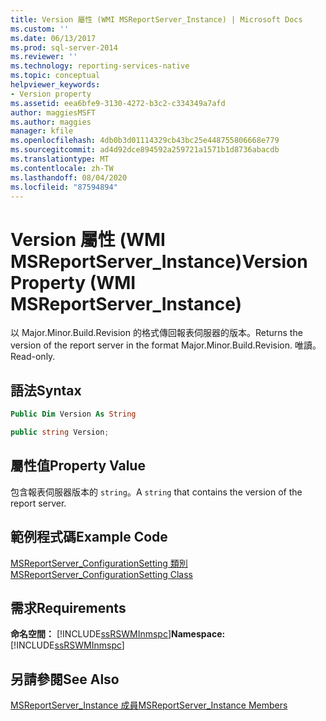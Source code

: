 ```yaml
---
title: Version 屬性 (WMI MSReportServer_Instance) | Microsoft Docs
ms.custom: ''
ms.date: 06/13/2017
ms.prod: sql-server-2014
ms.reviewer: ''
ms.technology: reporting-services-native
ms.topic: conceptual
helpviewer_keywords:
- Version property
ms.assetid: eea6bfe9-3130-4272-b3c2-c334349a7afd
author: maggiesMSFT
ms.author: maggies
manager: kfile
ms.openlocfilehash: 4db0b3d01114329cb43bc25e448755806668e779
ms.sourcegitcommit: ad4d92dce894592a259721a1571b1d8736abacdb
ms.translationtype: MT
ms.contentlocale: zh-TW
ms.lasthandoff: 08/04/2020
ms.locfileid: "87594894"
---
```

# <a name="version-property-wmi-msreportserver_instance"></a><span data-ttu-id="cb08e-102">Version 屬性 (WMI MSReportServer_Instance)</span><span class="sxs-lookup"><span data-stu-id="cb08e-102">Version Property (WMI MSReportServer_Instance)</span></span>
  <span data-ttu-id="cb08e-103">以 Major.Minor.Build.Revision 的格式傳回報表伺服器的版本。</span><span class="sxs-lookup"><span data-stu-id="cb08e-103">Returns the version of the report server in the format Major.Minor.Build.Revision.</span></span> <span data-ttu-id="cb08e-104">唯讀。</span><span class="sxs-lookup"><span data-stu-id="cb08e-104">Read-only.</span></span>  
  
## <a name="syntax"></a><span data-ttu-id="cb08e-105">語法</span><span class="sxs-lookup"><span data-stu-id="cb08e-105">Syntax</span></span>  
  
```vb  
Public Dim Version As String  
```  
  
```csharp  
public string Version;  
```  
  
## <a name="property-value"></a><span data-ttu-id="cb08e-106">屬性值</span><span class="sxs-lookup"><span data-stu-id="cb08e-106">Property Value</span></span>  
 <span data-ttu-id="cb08e-107">包含報表伺服器版本的 `string`。</span><span class="sxs-lookup"><span data-stu-id="cb08e-107">A `string` that contains the version of the report server.</span></span>  
  
## <a name="example-code"></a><span data-ttu-id="cb08e-108">範例程式碼</span><span class="sxs-lookup"><span data-stu-id="cb08e-108">Example Code</span></span>  
 [<span data-ttu-id="cb08e-109">MSReportServer_ConfigurationSetting 類別</span><span class="sxs-lookup"><span data-stu-id="cb08e-109">MSReportServer_ConfigurationSetting Class</span></span>](msreportserver-configurationsetting-class.md)  
  
## <a name="requirements"></a><span data-ttu-id="cb08e-110">需求</span><span class="sxs-lookup"><span data-stu-id="cb08e-110">Requirements</span></span>  
 <span data-ttu-id="cb08e-111">**命名空間：** [!INCLUDE[ssRSWMInmspc](../../includes/ssrswminmspc-md.md)]</span><span class="sxs-lookup"><span data-stu-id="cb08e-111">**Namespace:** [!INCLUDE[ssRSWMInmspc](../../includes/ssrswminmspc-md.md)]</span></span>  
  
## <a name="see-also"></a><span data-ttu-id="cb08e-112">另請參閱</span><span class="sxs-lookup"><span data-stu-id="cb08e-112">See Also</span></span>  
 [<span data-ttu-id="cb08e-113">MSReportServer_Instance 成員</span><span class="sxs-lookup"><span data-stu-id="cb08e-113">MSReportServer_Instance Members</span></span>](msreportserver-instance-members.md)  
  
  
